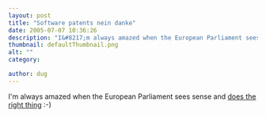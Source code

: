 ```yaml
---
layout: post
title: "Software patents nein danke"
date: 2005-07-07 10:36:26
description: "I&#8217;m always amazed when the European Parliament sees sense and does the right thing  -- -)&#8230;"
thumbnail: defaultThumbnail.png
alt: ""
category: 

author: dug
---
```


<p>I'm always amazed when the European Parliament sees sense and <a href="http://news.bbc.co.uk/1/hi/technology/4655955.stm">does the right thing</a> :-)</p>
